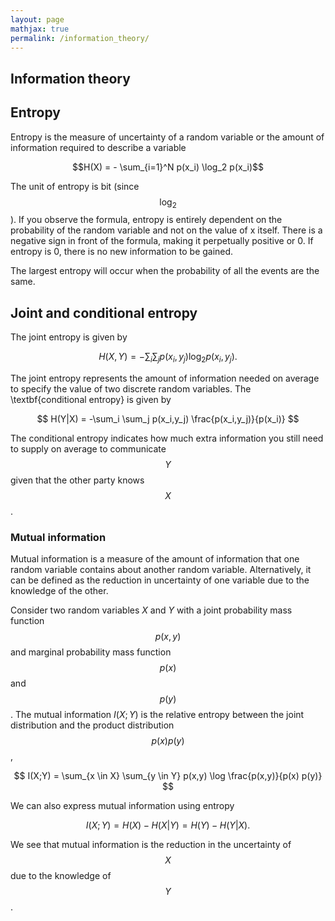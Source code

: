 ```yaml
---
layout: page
mathjax: true
permalink: /information_theory/
---
```


## Information theory


## Entropy
Entropy is the measure of uncertainty of a random variable or the amount of information required to describe a variable


$$H(X) = - \sum_{i=1}^N p(x_i) \log_2 p(x_i)$$

The unit of entropy is bit (since $$\log_2$$). If you observe the formula, entropy is entirely dependent on the probability of the random variable and not on the value of x itself. There is a negative sign in front of the formula, making it perpetually positive or 0. If entropy is 0, there is no new information to be gained.

The largest entropy will occur when the probability of all the events are the same. 

## Joint and conditional entropy

The joint entropy is given by

$$
    H(X,Y) = - \sum_i \sum_j p(x_i,y_j) \log_2 p(x_i,y_j).
$$

The joint entropy represents the amount of information needed on average to specify the value of two discrete random variables. The \textbf{conditional entropy} is given by

$$
    H(Y|X) = -\sum_i \sum_j p(x_i,y_j) \frac{p(x_i,y_j)}{p(x_i)}
$$

The conditional entropy indicates how much extra information you still need to supply on average to communicate $$Y$$ given that the other party knows $$X$$.

### Mutual information

Mutual information is a measure of the amount of information that one random variable contains about another random variable. Alternatively, it can be defined as the reduction in uncertainty of one variable due to the knowledge of the other. 

Consider two random variables $X$ and $Y$ with a joint probability mass function $$p(x,y)$$ and marginal probability mass function $$p(x)$$ and $$p(y)$$. The mutual information $I(X;Y)$ is the relative entropy between the joint distribution and the product distribution $$p(x) p(y)$$,

$$
    I(X;Y) = \sum_{x \in X} \sum_{y \in Y} p(x,y) \log \frac{p(x,y)}{p(x) p(y)}
$$

We can also express mutual information using entropy

$$
    I(X;Y) = H(X) - H(X|Y) = H(Y) - H(Y|X).
$$

We see that mutual information is the reduction in the uncertainty of $$X$$ due to the knowledge of $$Y$$. 
